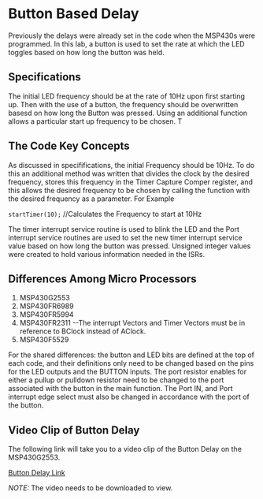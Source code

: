 # Button Based Delay
Previously the delays were already set in the code when the MSP430s were programmed. In this lab, a button is used to set the rate at which the LED toggles based on how long the button was held. 

## Specifications
The initial LED frequency should be at the rate of 10Hz upon first starting up. Then with the use of a button, the frequency should be overwritten basesd on how long the Button was pressed. Using an additional function allows a particular start up frequency to be chosen. T

## The Code Key Concepts
As discussed in specififications, the initial Frequency should be 10Hz. To do this an additional method was written that divides the clock by the desired frequency, stores this frequency in the Timer Capture Comper register, and this allows the desired frequency to be chosen by calling the function with the desired frequency as a parameter. For Example

``` startTimer(10); ```   //Calculates the Frequency to start at 10Hz

The timer interrupt service routine is used to blink the LED and the Port interrupt service routines are used to set the new timer interrupt service value based on how long the button was pressed. Unsigned integer values were created to hold various information needed in the ISRs. 

## Differences Among Micro Processors
1. MSP430G2553    
2. MSP430FR6989
3. MSP430FR5994
4. MSP430FR2311   --The interrupt Vectors and Timer Vectors must be in reference to BClock instead of AClock.
5. MSP430F5529

For the shared differences: the button and LED bits are defined at the top of each code, and their definitions only need to be changed based on the pins for the LED outputs and the BUTTON inputs. The port resistor enables for either a pullup or pulldown resistor need to be changed to the port associated with the button in the main function. The Port IN, and Port interrupt edge select must also be changed in accordance with the port of the button.

## Video Clip of Button Delay
The following link will take you to a video clip of the Button Delay on the MSP430G2553.

[Button Delay Link](https://drive.google.com/open?id=0B8jO6C1Q7JLHZFFyTFVXUmgtdWc)

*NOTE:* The video needs to be downloaded to view.

